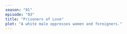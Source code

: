 ```yaml
---
season: "01"
episode: "03"
title: "Prisoners of Love"
plot: "A white male oppresses women and foreigners."
---
```

